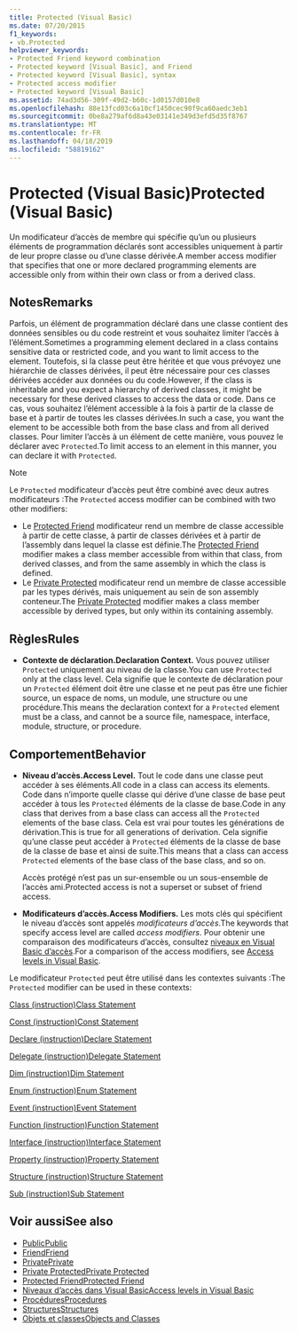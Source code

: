 ```yaml
---
title: Protected (Visual Basic)
ms.date: 07/20/2015
f1_keywords:
- vb.Protected
helpviewer_keywords:
- Protected Friend keyword combination
- Protected keyword [Visual Basic], and Friend
- Protected keyword [Visual Basic], syntax
- Protected access modifier
- Protected keyword [Visual Basic]
ms.assetid: 74ad3d56-309f-49d2-b60c-1d0157d010e8
ms.openlocfilehash: 88e13fcd03c6a10cf1450cec90f9ca60aedc3eb1
ms.sourcegitcommit: 0be8a279af6d8a43e03141e349d3efd5d35f8767
ms.translationtype: MT
ms.contentlocale: fr-FR
ms.lasthandoff: 04/18/2019
ms.locfileid: "58819162"
---
```

# <a name="protected-visual-basic"></a><span data-ttu-id="2e288-102">Protected (Visual Basic)</span><span class="sxs-lookup"><span data-stu-id="2e288-102">Protected (Visual Basic)</span></span>
<span data-ttu-id="2e288-103">Un modificateur d’accès de membre qui spécifie qu’un ou plusieurs éléments de programmation déclarés sont accessibles uniquement à partir de leur propre classe ou d’une classe dérivée.</span><span class="sxs-lookup"><span data-stu-id="2e288-103">A member access modifier that specifies that one or more declared programming elements are accessible only from within their own class or from a derived class.</span></span>  
  
## <a name="remarks"></a><span data-ttu-id="2e288-104">Notes</span><span class="sxs-lookup"><span data-stu-id="2e288-104">Remarks</span></span>  
 <span data-ttu-id="2e288-105">Parfois, un élément de programmation déclaré dans une classe contient des données sensibles ou du code restreint et vous souhaitez limiter l’accès à l’élément.</span><span class="sxs-lookup"><span data-stu-id="2e288-105">Sometimes a programming element declared in a class contains sensitive data or restricted code, and you want to limit access to the element.</span></span> <span data-ttu-id="2e288-106">Toutefois, si la classe peut être héritée et que vous prévoyez une hiérarchie de classes dérivées, il peut être nécessaire pour ces classes dérivées accéder aux données ou du code.</span><span class="sxs-lookup"><span data-stu-id="2e288-106">However, if the class is inheritable and you expect a hierarchy of derived classes, it might be necessary for these derived classes to access the data or code.</span></span> <span data-ttu-id="2e288-107">Dans ce cas, vous souhaitez l’élément accessible à la fois à partir de la classe de base et à partir de toutes les classes dérivées.</span><span class="sxs-lookup"><span data-stu-id="2e288-107">In such a case, you want the element to be accessible both from the base class and from all derived classes.</span></span> <span data-ttu-id="2e288-108">Pour limiter l’accès à un élément de cette manière, vous pouvez le déclarer avec `Protected`.</span><span class="sxs-lookup"><span data-stu-id="2e288-108">To limit access to an element in this manner, you can declare it with `Protected`.</span></span>  

> [!NOTE]
> <span data-ttu-id="2e288-109">Le `Protected` modificateur d’accès peut être combiné avec deux autres modificateurs :</span><span class="sxs-lookup"><span data-stu-id="2e288-109">The `Protected` access modifier can be combined with two other modifiers:</span></span>
> - <span data-ttu-id="2e288-110">Le [Protected Friend](protected-friend.md) modificateur rend un membre de classe accessible à partir de cette classe, à partir de classes dérivées et à partir de l’assembly dans lequel la classe est définie.</span><span class="sxs-lookup"><span data-stu-id="2e288-110">The [Protected Friend](protected-friend.md) modifier makes a class member accessible from within that class, from derived classes, and from the same assembly in which the class is defined.</span></span> 
> - <span data-ttu-id="2e288-111">Le [Private Protected](private-protected.md) modificateur rend un membre de classe accessible par les types dérivés, mais uniquement au sein de son assembly conteneur.</span><span class="sxs-lookup"><span data-stu-id="2e288-111">The [Private Protected](private-protected.md) modifier makes a class member accessible by derived types, but only within its containing assembly.</span></span>
  
## <a name="rules"></a><span data-ttu-id="2e288-112">Règles</span><span class="sxs-lookup"><span data-stu-id="2e288-112">Rules</span></span>  
  
-   <span data-ttu-id="2e288-113">**Contexte de déclaration.**</span><span class="sxs-lookup"><span data-stu-id="2e288-113">**Declaration Context.**</span></span> <span data-ttu-id="2e288-114">Vous pouvez utiliser `Protected` uniquement au niveau de la classe.</span><span class="sxs-lookup"><span data-stu-id="2e288-114">You can use `Protected` only at the class level.</span></span> <span data-ttu-id="2e288-115">Cela signifie que le contexte de déclaration pour un `Protected` élément doit être une classe et ne peut pas être une fichier source, un espace de noms, un module, une structure ou une procédure.</span><span class="sxs-lookup"><span data-stu-id="2e288-115">This means the declaration context for a `Protected` element must be a class, and cannot be a source file, namespace, interface, module, structure, or procedure.</span></span>  

## <a name="behavior"></a><span data-ttu-id="2e288-116">Comportement</span><span class="sxs-lookup"><span data-stu-id="2e288-116">Behavior</span></span>  
  
-   <span data-ttu-id="2e288-117">**Niveau d’accès.**</span><span class="sxs-lookup"><span data-stu-id="2e288-117">**Access Level.**</span></span> <span data-ttu-id="2e288-118">Tout le code dans une classe peut accéder à ses éléments.</span><span class="sxs-lookup"><span data-stu-id="2e288-118">All code in a class can access its elements.</span></span> <span data-ttu-id="2e288-119">Code dans n’importe quelle classe qui dérive d’une classe de base peut accéder à tous les `Protected` éléments de la classe de base.</span><span class="sxs-lookup"><span data-stu-id="2e288-119">Code in any class that derives from a base class can access all the `Protected` elements of the base class.</span></span> <span data-ttu-id="2e288-120">Cela est vrai pour toutes les générations de dérivation.</span><span class="sxs-lookup"><span data-stu-id="2e288-120">This is true for all generations of derivation.</span></span> <span data-ttu-id="2e288-121">Cela signifie qu’une classe peut accéder à `Protected` éléments de la classe de base de la classe de base et ainsi de suite.</span><span class="sxs-lookup"><span data-stu-id="2e288-121">This means that a class can access `Protected` elements of the base class of the base class, and so on.</span></span>  
  
     <span data-ttu-id="2e288-122">Accès protégé n’est pas un sur-ensemble ou un sous-ensemble de l’accès ami.</span><span class="sxs-lookup"><span data-stu-id="2e288-122">Protected access is not a superset or subset of friend access.</span></span>  
  
-   <span data-ttu-id="2e288-123">**Modificateurs d’accès.**</span><span class="sxs-lookup"><span data-stu-id="2e288-123">**Access Modifiers.**</span></span> <span data-ttu-id="2e288-124">Les mots clés qui spécifient le niveau d’accès sont appelés *modificateurs d’accès*.</span><span class="sxs-lookup"><span data-stu-id="2e288-124">The keywords that specify access level are called *access modifiers*.</span></span> <span data-ttu-id="2e288-125">Pour obtenir une comparaison des modificateurs d’accès, consultez [niveaux en Visual Basic d’accès](../../../visual-basic/programming-guide/language-features/declared-elements/access-levels.md).</span><span class="sxs-lookup"><span data-stu-id="2e288-125">For a comparison of the access modifiers, see [Access levels in Visual Basic](../../../visual-basic/programming-guide/language-features/declared-elements/access-levels.md).</span></span>  
  
 <span data-ttu-id="2e288-126">Le modificateur `Protected` peut être utilisé dans les contextes suivants :</span><span class="sxs-lookup"><span data-stu-id="2e288-126">The `Protected` modifier can be used in these contexts:</span></span>  
  
 [<span data-ttu-id="2e288-127">Class (instruction)</span><span class="sxs-lookup"><span data-stu-id="2e288-127">Class Statement</span></span>](../../../visual-basic/language-reference/statements/class-statement.md)  
  
 [<span data-ttu-id="2e288-128">Const (instruction)</span><span class="sxs-lookup"><span data-stu-id="2e288-128">Const Statement</span></span>](../../../visual-basic/language-reference/statements/const-statement.md)  
  
 [<span data-ttu-id="2e288-129">Declare (instruction)</span><span class="sxs-lookup"><span data-stu-id="2e288-129">Declare Statement</span></span>](../../../visual-basic/language-reference/statements/declare-statement.md)  
  
 [<span data-ttu-id="2e288-130">Delegate (instruction)</span><span class="sxs-lookup"><span data-stu-id="2e288-130">Delegate Statement</span></span>](../../../visual-basic/language-reference/statements/delegate-statement.md)  
  
 [<span data-ttu-id="2e288-131">Dim (instruction)</span><span class="sxs-lookup"><span data-stu-id="2e288-131">Dim Statement</span></span>](../../../visual-basic/language-reference/statements/dim-statement.md)  
  
 [<span data-ttu-id="2e288-132">Enum (instruction)</span><span class="sxs-lookup"><span data-stu-id="2e288-132">Enum Statement</span></span>](../../../visual-basic/language-reference/statements/enum-statement.md)  
  
 [<span data-ttu-id="2e288-133">Event (instruction)</span><span class="sxs-lookup"><span data-stu-id="2e288-133">Event Statement</span></span>](../../../visual-basic/language-reference/statements/event-statement.md)  
  
 [<span data-ttu-id="2e288-134">Function (instruction)</span><span class="sxs-lookup"><span data-stu-id="2e288-134">Function Statement</span></span>](../../../visual-basic/language-reference/statements/function-statement.md)  
  
 [<span data-ttu-id="2e288-135">Interface (instruction)</span><span class="sxs-lookup"><span data-stu-id="2e288-135">Interface Statement</span></span>](../../../visual-basic/language-reference/statements/interface-statement.md)  
  
 [<span data-ttu-id="2e288-136">Property (instruction)</span><span class="sxs-lookup"><span data-stu-id="2e288-136">Property Statement</span></span>](../../../visual-basic/language-reference/statements/property-statement.md)  
  
 [<span data-ttu-id="2e288-137">Structure (instruction)</span><span class="sxs-lookup"><span data-stu-id="2e288-137">Structure Statement</span></span>](../../../visual-basic/language-reference/statements/structure-statement.md)  
  
 [<span data-ttu-id="2e288-138">Sub (instruction)</span><span class="sxs-lookup"><span data-stu-id="2e288-138">Sub Statement</span></span>](../../../visual-basic/language-reference/statements/sub-statement.md)  
  
## <a name="see-also"></a><span data-ttu-id="2e288-139">Voir aussi</span><span class="sxs-lookup"><span data-stu-id="2e288-139">See also</span></span>

- [<span data-ttu-id="2e288-140">Public</span><span class="sxs-lookup"><span data-stu-id="2e288-140">Public</span></span>](../../../visual-basic/language-reference/modifiers/public.md)
- [<span data-ttu-id="2e288-141">Friend</span><span class="sxs-lookup"><span data-stu-id="2e288-141">Friend</span></span>](../../../visual-basic/language-reference/modifiers/friend.md)
- [<span data-ttu-id="2e288-142">Private</span><span class="sxs-lookup"><span data-stu-id="2e288-142">Private</span></span>](../../../visual-basic/language-reference/modifiers/private.md)
- [<span data-ttu-id="2e288-143">Private Protected</span><span class="sxs-lookup"><span data-stu-id="2e288-143">Private Protected</span></span>](private-protected.md)
- [<span data-ttu-id="2e288-144">Protected Friend</span><span class="sxs-lookup"><span data-stu-id="2e288-144">Protected Friend</span></span>](protected-friend.md)
- [<span data-ttu-id="2e288-145">Niveaux d’accès dans Visual Basic</span><span class="sxs-lookup"><span data-stu-id="2e288-145">Access levels in Visual Basic</span></span>](../../../visual-basic/programming-guide/language-features/declared-elements/access-levels.md)
- [<span data-ttu-id="2e288-146">Procédures</span><span class="sxs-lookup"><span data-stu-id="2e288-146">Procedures</span></span>](../../../visual-basic/programming-guide/language-features/procedures/index.md)
- [<span data-ttu-id="2e288-147">Structures</span><span class="sxs-lookup"><span data-stu-id="2e288-147">Structures</span></span>](../../../visual-basic/programming-guide/language-features/data-types/structures.md)
- [<span data-ttu-id="2e288-148">Objets et classes</span><span class="sxs-lookup"><span data-stu-id="2e288-148">Objects and Classes</span></span>](../../../visual-basic/programming-guide/language-features/objects-and-classes/index.md)
